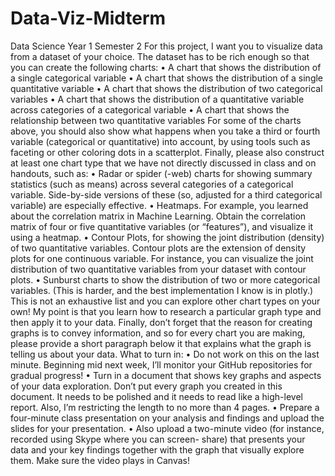# Data-Viz-Midterm
Data Science Year 1 Semester 2
For this project, I want you to visualize data from a dataset of your choice. The dataset has to be rich
enough so that you can create the following charts:
• A chart that shows the distribution of a single categorical variable
• A chart that shows the distribution of a single quantitative variable
• A chart that shows the distribution of two categorical variables
• A chart that shows the distribution of a quantitative variable across categories of a
categorical variable
• A chart that shows the relationship between two quantitative variables
For some of the charts above, you should also show what happens when you take a third or fourth
variable (categorical or quantitative) into account, by using tools such as faceting or other coloring
dots in a scatterplot.
Finally, please also construct at least one chart type that we have not directly discussed in class and
on handouts, such as:
• Radar or spider (-web) charts for showing summary statistics (such as means) across several
categories of a categorical variable. Side-by-side versions of these (so, adjusted for a third
categorical variable) are especially effective.
• Heatmaps. For example, you learned about the correlation matrix in Machine Learning.
Obtain the correlation matrix of four or five quantitative variables (or “features”), and
visualize it using a heatmap.
• Contour Plots, for showing the joint distribution (density) of two quantitative variables.
Contour plots are the extension of density plots for one continuous variable. For instance,
you can visualize the joint distribution of two quantitative variables from your dataset with
contour plots.
• Sunburst charts to show the distribution of two or more categorical variables. (This is
harder, and the best implementation I know is in plotly.)
This is not an exhaustive list and you can explore other chart types on your own! My point is that
you learn how to research a particular graph type and then apply it to your data.
Finally, don’t forget that the reason for creating graphs is to convey information, and so for every
chart you are making, please provide a short paragraph below it that explains what the graph is
telling us about your data.
What to turn in:
• Do not work on this on the last minute. Beginning mid next week, I’ll monitor your GitHub
repositories for gradual progress!
• Turn in a document that shows key graphs and aspects of your data exploration. Don’t put
every graph you created in this document. It needs to be polished and it needs to read like a
high-level report. Also, I’m restricting the length to no more than 4 pages.
• Prepare a four-minute class presentation on your analysis and findings and upload the slides
for your presentation.
• Also upload a two-minute video (for instance, recorded using Skype where you can screen-
share) that presents your data and your key findings together with the graph that visually
explore them. Make sure the video plays in Canvas!
